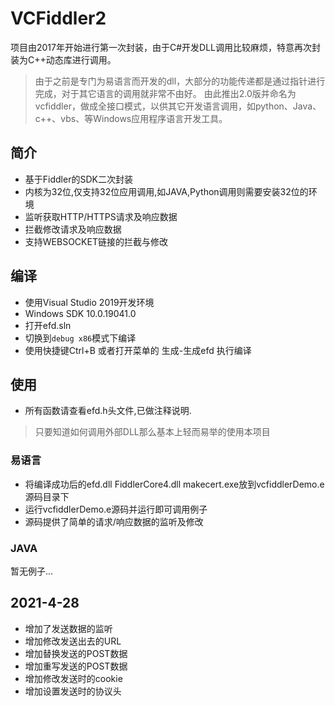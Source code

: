 # VCFiddler2
项目由2017年开始进行第一次封装，由于C#开发DLL调用比较麻烦，特意再次封装为C++动态库进行调用。
> 由于之前是专门为易语言而开发的dll，大部分的功能传递都是通过指针进行完成，对于其它语言的调用就非常不由好。
由此推出2.0版并命名为vcfiddler，做成全接口模式，以供其它开发语言调用，如python、Java、c++、vbs、等Windows应用程序语言开发工具。


## 简介
- 基于Fiddler的SDK二次封装
- 内核为32位,仅支持32位应用调用,如JAVA,Python调用则需要安装32位的环境
- 监听获取HTTP/HTTPS请求及响应数据
- 拦截修改请求及响应数据
- 支持WEBSOCKET链接的拦截与修改

## 编译
- 使用Visual Studio 2019开发环境
- Windows SDK 10.0.19041.0
- 打开efd.sln
- 切换到`debug x86`模式下编译
- 使用快捷键Ctrl+B 或者打开菜单的 生成-生成efd 执行编译

## 使用
- 所有函数请查看efd.h头文件,已做注释说明.
> 只要知道如何调用外部DLL那么基本上轻而易举的使用本项目

### 易语言
- 将编译成功后的efd.dll FiddlerCore4.dll makecert.exe放到vcfiddlerDemo.e源码目录下
- 运行vcfiddlerDemo.e源码并运行即可调用例子
- 源码提供了简单的请求/响应数据的监听及修改

### JAVA
暂无例子...


## 2021-4-28
- 增加了发送数据的监听
- 增加修改发送出去的URL
- 增加替换发送的POST数据
- 增加重写发送的POST数据
- 增加修改发送时的cookie
- 增加设置发送时的协议头
